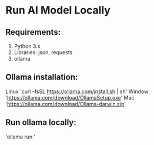 # Run AI Model Locally

## Requirements:

1. Python 3.x
2. Libraries: json, requests
3. ollama

## Ollama installation:
Linux 'curl -fsSL https://ollama.com/install.sh | sh'
Window 'https://ollama.com/download/OllamaSetup.exe'
Mac 'https://ollama.com/download/Ollama-darwin.zip'

## Run ollama locally:
'ollama run <model>'